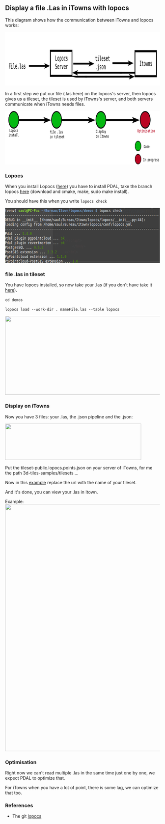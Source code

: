 
## Display a file .Las in iTowns with lopocs

  This diagram shows how the communication between iTowns and lopocs works:
  
  <img src="../Image/diapo2Sevimg26.png" width="900" height="175" />

  In a first step we put our file (.las here) on the lopocs's server, then lopocs gives us a tileset, the tileset is used by iTowns's server, and both servers communicate when iTowns needs files.

  <img src="../Image/Lopocs Schema1.png" width="900" height="175" />
  
### [Lopocs](https://github.com/Oslandia/lopocs#installation)

  When you install Lopocs ([here](https://github.com/Oslandia/lopocs#installation)) you have to install PDAL, take the branch lopocs [here](https://github.com/pblottiere/PDAL/tree/lopocs) (download and cmake, make, sudo make install).

  You should have this when you write ````lopocs check````
  
  <img src="../Image/LopocsValidation.png" width="643" height="180" /> 
    
### file .las in tileset

  You have lopocs installed, so now take your .las (if you don't have take it [here](https://oslandia.github.io/lopocs/)).
  
  ````cd demos```` 
  
  ````lopocs load --work-dir . nameFile.las --table lopocs````
  
  <img src="../Image/tutolopocs.png" width="1007" height="257" /> 
  
 

### Display on iTowns

  Now you have 3 files: your .las, the .json pipeline and the .json:
  
  <img src="../Image/tutolopocs2.png" width="443" height="118" /> 
  
  Put the tileset-public.lopocs.points.json on your server of iTowns, for me the path 3d-tiles-samples/tilesets ... 
  
  Now in this [example](https://github.com/iTowns/itowns2/blob/master/examples/3dtiles.html) replace the url with the name of your tileset.
  
  And it's done, you can view your .las in Itown.
 
  Example: 
   <img src="../Image/screenLopocs2.png" width="1616" height="805" />
  
### Optimisation 

  Right now we can't read multiple .las in the same time just one by one, we expect PDAL to optimize that.
  
  For iTowns when you have a lot of point, there is some lag, we can optimize that too.
  
### References

 * The git [lopocs](https://github.com/Oslandia/lopocs#installation)  
  
  
  
